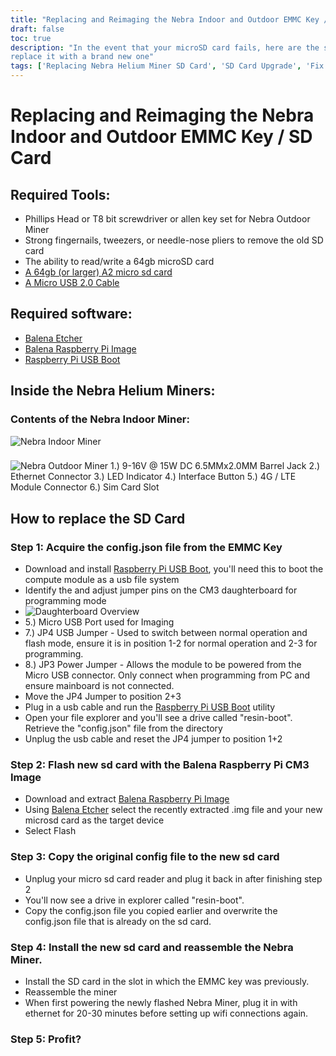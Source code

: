 ```yaml
---
title: "Replacing and Reimaging the Nebra Indoor and Outdoor EMMC Key / SD Card"
draft: false
toc: true
description: "In the event that your microSD card fails, here are the steps to re-flash it or
replace it with a brand new one"
tags: ['Replacing Nebra Helium Miner SD Card', 'SD Card Upgrade', 'Fix Helium Miner Syncing Issues', 'Nebra', 'Nebra Indoor Miner', 'Nebra Outdoor Miner', 'Balena Etcher', 'Helium Miner', 'Raspberry Pi Compute Module 3', 'RPiBoot']
---
```


# Replacing and Reimaging the Nebra Indoor and Outdoor EMMC Key / SD Card

## Required Tools:
- Phillips Head or T8 bit screwdriver or allen key set for Nebra Outdoor Miner
- Strong fingernails, tweezers, or needle-nose pliers to remove the old SD card
- The ability to read/write a 64gb microSD card 
- [A 64gb (or larger) A2 micro sd card](https://amzn.to/3oJtTqs)
- [A Micro USB 2.0 Cable](https://amzn.to/3LxXYmA)
## Required software:
- [Balena Etcher](https://www.balena.io/etcher/)
- [Balena Raspberry Pi Image](https://api.balena-cloud.com/download?deviceType=raspberrypi3-64&version=2.80.3+rev1.prod&fileType=.zip)
- [Raspberry Pi USB Boot](https://github.com/raspberrypi/usbboot/raw/master/win32/rpiboot_setup.exe)

## Inside the Nebra Helium Miners:
### Contents of the Nebra Indoor Miner:
![Nebra Indoor Miner](https://helium.nebra.com/media/photos/indoor/Indoor-internal-lights.png)
###
![Nebra Outdoor Miner](https://helium.nebra.com/media/photos/outdoor/Inside-Interfaces.jpg)
    1.) 9-16V @ 15W DC 6.5MMx2.0MM Barrel Jack
    2.) Ethernet Connector
    3.) LED Indicator
    4.) Interface Button
    5.) 4G / LTE Module Connector
    6.) Sim Card Slot

## How to replace the SD Card
### Step 1: Acquire the config.json file from the EMMC Key
- Download and install [Raspberry Pi USB Boot](https://github.com/raspberrypi/usbboot/raw/master/win32/rpiboot_setup.exe), you'll need this to boot the compute module as a usb file system
- Identify the and adjust jumper pins on the CM3 daughterboard for programming mode
 - ![Daughterboard Overview](https://helium.nebra.com/media/photos/outdoor/daughterboardBreakdown.png)
  - 5.) Micro USB Port used for Imaging
  - 7.) JP4 USB Jumper - Used to switch between normal operation and flash mode, ensure it is in position 1-2 for normal operation and 2-3 for programming.
  - 8.) JP3 Power Jumper - Allows the module to be powered from the Micro USB connector. Only connect when programming from PC and ensure mainboard is not connected.
 - Move the JP4 Jumper to position 2+3
 - Plug in a usb cable and run the [Raspberry Pi USB Boot](https://github.com/raspberrypi/usbboot/raw/master/win32/rpiboot_setup.exe) utility
 - Open your file explorer and you'll see a drive called "resin-boot". Retrieve the "config.json" file from the directory
 - Unplug the usb cable and reset the JP4 jumper to position 1+2
### Step 2: Flash new sd card with the Balena Raspberry Pi CM3 Image
- Download and extract [Balena Raspberry Pi Image](https://api.balena-cloud.com/download?deviceType=raspberrypi3-64&version=2.80.3+rev1.prod&fileType=.zip)
- Using [Balena Etcher](https://www.balena.io/etcher/) select the recently extracted .img file and your new microsd card as the target device
- Select Flash
### Step 3: Copy the original config file to the new sd card
- Unplug your micro sd card reader and plug it back in after finishing step 2
- You'll now see a drive in explorer called "resin-boot". 
 - Copy the config.json file you copied earlier and overwrite the config.json file that is already on the sd card.
### Step 4: Install the new sd card and reassemble the Nebra Miner.
 - Install the SD card in the slot in which the EMMC key was previously.
 - Reassemble the miner
 - When first powering the newly flashed Nebra Miner, plug it in with ethernet for 20-30 minutes before setting up wifi connections again.
### Step 5: Profit?




